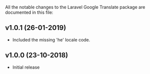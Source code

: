All the notable changes to the Laravel Google Translate package are documented in this file:

## v1.0.1 (26-01-2019)
- Included the missing 'he' locale code.

## v1.0.0 (23-10-2018)
- Initial release
